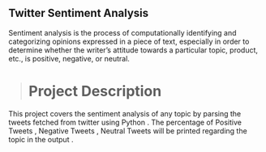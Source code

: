 ## **Twitter Sentiment Analysis** ##
Sentiment analysis is the process of computationally identifying and categorizing opinions expressed in a piece of text, especially in order to determine whether the writer’s attitude towards a particular topic, product, etc., is positive, negative, or neutral.

># Project Description
This project covers the sentiment analysis of any topic by parsing the tweets fetched from twitter using Python . 
The percentage of Positive Tweets , Negative Tweets , Neutral Tweets will be printed regarding the topic in the output .
